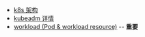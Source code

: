 - [k8s 架构](01-k8s-architecture.md)
- [kubeadm 详情](02-k8s-kubeadm-原理.md)
- [workload (Pod & workload resource)](03-workload.md) -- **重要**